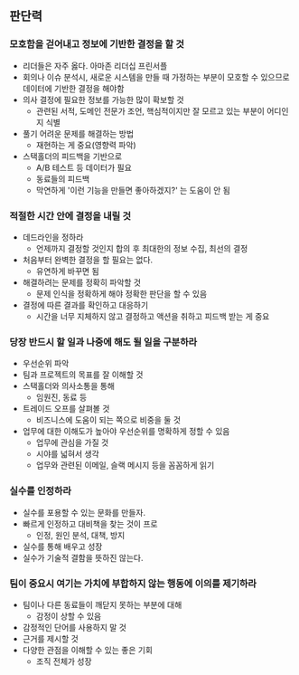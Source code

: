 ## 판단력

### 모호함을 걷어내고 정보에 기반한 결정을 할 것

- 리더들은 자주 옳다. 아마존 리더십 프린서플
- 회의나 이슈 분석시, 새로운 시스템을 만들 때 가정하는 부분이 모호할 수 있으므로 데이터에 기반한 결정을 해야함
- 의사 결정에 필요한 정보를 가능한 많이 확보할 것
  - 관련된 서적, 도메인 전문가 조언, 핵심적이지만 잘 모르고 있는 부분이 어디인지 식별
- 풀기 어려운 문제를 해결하는 방법
  - 재현하는 게 중요(영향력 파악)
- 스택홀더의 피드백을 기반으로
  - A/B 테스트 등 데이터가 필요
  - 동료들의 피드백
  - 막연하게 '이런 기능을 만들면 좋아하겠지?' 는 도움이 안 됨

### 적절한 시간 안에 결정을 내릴 것

- 데드라인을 정하라
  - 언제까지 결정할 것인지 합의 후 최대한의 정보 수집, 최선의 결정
- 처음부터 완벽한 결정을 할 필요는 없다.
  - 유연하게 바꾸면 됨
- 해결하려는 문제를 정확히 파악할 것
  - 문제 인식을 정확하게 해야 정확한 판단을 할 수 있음
- 결정에 따른 결과를 확인하고 대응하기
  - 시간을 너무 지체하지 않고 결정하고 액션을 취하고 피드백 받는 게 중요

### 당장 반드시 할 일과 나중에 해도 될 일을 구분하라

- 우선순위 파악
- 팀과 프로젝트의 목표를 잘 이해할 것
- 스택홀더와 의사소통을 통해
  - 임원진, 동료 등
- 트레이드 오프를 살펴볼 것
  - 비즈니스에 도움이 되는 쪽으로 비중을 둘 것
- 업무에 대한 이해도가 높아야 우선순위를 명확하게 정할 수 있음
  - 업무에 관심을 가질 것
  - 시야를 넓혀서 생각
  - 업무와 관련된 이메일, 슬랙 메시지 등을 꼼꼼하게 읽기

### 실수를 인정하라

- 실수를 포용할 수 있는 문화를 만들자.
- 빠르게 인정하고 대비책을 찾는 것이 프로
  - 인정, 원인 분석, 대책, 방지
- 실수를 통해 배우고 성장
- 실수가 기술적 결함을 뜻하진 않는다.

### 팀이 중요시 여기는 가치에 부합하지 않는 행동에 이의를 제기하라

- 팀이나 다른 동료들이 깨닫지 못하는 부분에 대해
  - 감정이 상할 수 있음
- 감정적인 단어를 사용하지 말 것
- 근거를 제시할 것
- 다양한 관점을 이해할 수 있는 좋은 기회
  - 조직 전체가 성장